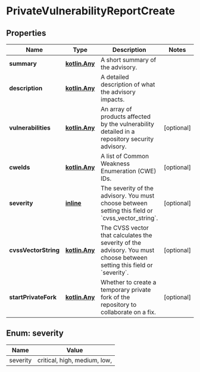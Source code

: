 
# PrivateVulnerabilityReportCreate

## Properties
Name | Type | Description | Notes
------------ | ------------- | ------------- | -------------
**summary** | [**kotlin.Any**](.md) | A short summary of the advisory. | 
**description** | [**kotlin.Any**](.md) | A detailed description of what the advisory impacts. | 
**vulnerabilities** | [**kotlin.Any**](.md) | An array of products affected by the vulnerability detailed in a repository security advisory. |  [optional]
**cweIds** | [**kotlin.Any**](.md) | A list of Common Weakness Enumeration (CWE) IDs. |  [optional]
**severity** | [**inline**](#Severity) | The severity of the advisory. You must choose between setting this field or &#x60;cvss_vector_string&#x60;. |  [optional]
**cvssVectorString** | [**kotlin.Any**](.md) | The CVSS vector that calculates the severity of the advisory. You must choose between setting this field or &#x60;severity&#x60;. |  [optional]
**startPrivateFork** | [**kotlin.Any**](.md) | Whether to create a temporary private fork of the repository to collaborate on a fix. |  [optional]


<a id="Severity"></a>
## Enum: severity
Name | Value
---- | -----
severity | critical, high, medium, low, 



